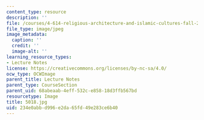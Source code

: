 ```yaml
---
content_type: resource
description: ''
file: /courses/4-614-religious-architecture-and-islamic-cultures-fall-2002/234e0abbd996e2da65fd49e283ce6b40_5018.jpg
file_type: image/jpeg
image_metadata:
  caption: ''
  credit: ''
  image-alt: ''
learning_resource_types:
- Lecture Notes
license: https://creativecommons.org/licenses/by-nc-sa/4.0/
ocw_type: OCWImage
parent_title: Lecture Notes
parent_type: CourseSection
parent_uid: 68abeaab-4eff-532c-e858-18d3ffb567bd
resourcetype: Image
title: 5018.jpg
uid: 234e0abb-d996-e2da-65fd-49e283ce6b40
---
```

